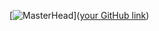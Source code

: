 [![MasterHead](C:\Users\berna\Downloads\banner.png)]([your GitHub link](https://github.com/beerts))


